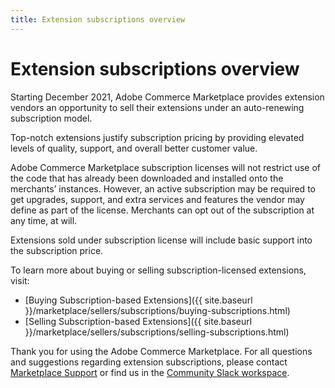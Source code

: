 ```yaml
---
title: Extension subscriptions overview
---
```


# Extension subscriptions overview

Starting December 2021, Adobe Commerce Marketplace provides extension vendors an opportunity to sell their extensions under an auto-renewing subscription model.

Top-notch extensions justify subscription pricing by providing elevated levels of quality, support, and overall better customer value.

Adobe Commerce Marketplace subscription licenses will not restrict use of the code that has already been downloaded and installed onto the merchants’ instances. However, an active subscription may be required to get upgrades, support, and extra services and features the vendor may define as part of the license. Merchants can opt out of the subscription at any time, at will.

Extensions sold under subscription license will include basic support into the subscription price.

To learn more about buying or selling subscription-licensed extensions, visit:

-  [Buying Subscription-based Extensions]({{ site.baseurl }}/marketplace/sellers/subscriptions/buying-subscriptions.html)
-  [Selling Subscription-based Extensions]({{ site.baseurl }}/marketplace/sellers/subscriptions/selling-subscriptions.html)

Thank you for using the Adobe Commerce Marketplace. For all questions and suggestions regarding extension subscriptions, please contact [Marketplace Support](https://marketplacesupport.magento.com) or find us in the [Community Slack workspace](https://opensource.magento.com/slack).